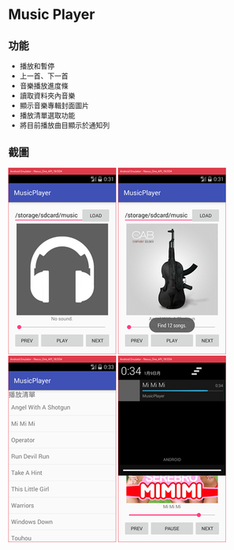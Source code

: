 # Music Player

## 功能

- 播放和暫停
- 上一首、下一首
- 音樂播放進度條
- 讀取資料夾內音樂
- 顯示音樂專輯封面圖片
- 播放清單選取功能
- 將目前播放曲目顯示於通知列

## 截圖

![sample1](sample/sample1.png)
![sample2](sample/sample2.png)
![sample3](sample/sample3.png)
![sample4](sample/sample4.png)
